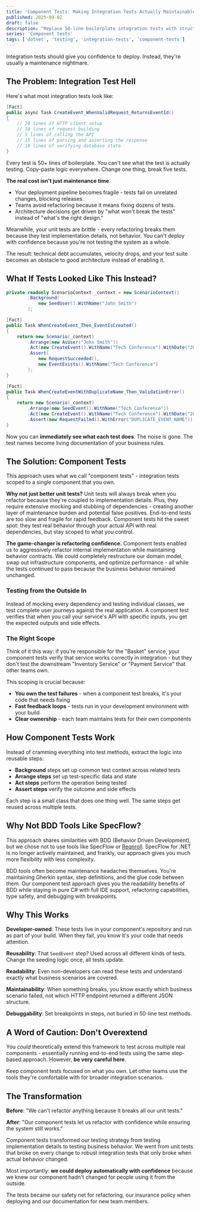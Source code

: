 ```yaml
---
title: 'Component Tests: Making Integration Tests Actually Maintainable'
published: 2025-09-02
draft: false
description: "Replace 50-line boilerplate integration tests with structured, readable component tests. Test business behavior instead of implementation details using a step-based approach that doesn't break when you refactor."
series: 'Component tests'
tags: ['dotnet', 'testing', 'integration-tests', 'component-tests']
---
```

Integration tests should give you confidence to deploy. Instead, they're usually a maintenance nightmare.

## The Problem: Integration Test Hell

Here's what most integration tests look like:

```csharp
[Fact]
public async Task CreateEvent_WhenValidRequest_ReturnsEventId()
{
    // 20 lines of HTTP client setup
    // 10 lines of request building  
    // 5 lines of calling the API
    // 15 lines of parsing and asserting the response
    // 10 lines of verifying database state
}
```

Every test is 50+ lines of boilerplate. You can't see what the test is actually testing. Copy-paste logic everywhere. Change one thing, break five tests.

**The real cost isn't just maintenance time**. 
- Your deployment pipeline becomes fragile - tests fail on unrelated changes, blocking releases. 
- Teams avoid refactoring because it means fixing dozens of tests. 
- Architecture decisions get driven by "what won't break the tests" instead of "what's the right design."

Meanwhile, your unit tests are brittle - every refactoring breaks them because they test implementation details, not behavior. You can't deploy with confidence because you're not testing the system as a whole.

The result: technical debt accumulates, velocity drops, and your test suite becomes an obstacle to good architecture instead of enabling it.

## What If Tests Looked Like This Instead?

```csharp
private readonly ScenarioContext _context = new ScenarioContext()
        .Background(
            new SeedUser().WithName("John Smith")
        );

[Fact]
public Task WhenCreateEvent_Then_EventIsCreated()
{
    return new Scenario(_context)
        .Arrange(new AsUser("John Smith"))
        .Act(new CreateEvent().WithName("Tech Conference").WithDate("2025-10-15"))
        .Assert(
            new RequestSucceeded(),
            new EventExists().WithName("Tech Conference")
        );
}

[Fact]
public Task WhenCreateEventWithDuplicateName_Then_ValidationError()
{
    return new Scenario(_context)
        .Arrange(new SeedEvent().WithName("Tech Conference"))
        .Act(new CreateEvent().WithName("Tech Conference").WithDate("2025-11-20"))
        .Assert(new RequestFailed().WithError("DUPLICATE_EVENT_NAME"));
}
```

Now you can **immediately see what each test does**. The noise is gone. The test names become living documentation of your business rules.

## The Solution: Component Tests

This approach uses what we call "component tests" - integration tests scoped to a single component that you own.

**Why not just better unit tests?** Unit tests will always break when you refactor because they're coupled to implementation details. Plus, they require extensive mocking and stubbing of dependencies - creating another layer of maintenance burden and potential false positives. End-to-end tests are too slow and fragile for rapid feedback. Component tests hit the sweet spot: they test real behavior through your actual API with real dependencies, but stay scoped to what you control.

**The game-changer is refactoring confidence.** Component tests enabled us to aggressively refactor internal implementation while maintaining behavior contracts. We could completely restructure our domain model, swap out infrastructure components, and optimize performance - all while the tests continued to pass because the business behavior remained unchanged.

### Testing from the Outside In

Instead of mocking every dependency and testing individual classes, we test complete user journeys against the real application. A component test verifies that when you call your service's API with specific inputs, you get the expected outputs and side effects.

### The Right Scope

Think of it this way: if you're responsible for the "Basket" service, your component tests verify that service works correctly in integration - but they don't test the downstream "Inventory Service" or "Payment Service" that other teams own.

This scoping is crucial because:
- **You own the test failures** - when a component test breaks, it's your code that needs fixing
- **Fast feedback loops** - tests run in your development environment with your build
- **Clear ownership** - each team maintains tests for their own components

## How Component Tests Work

Instead of cramming everything into test methods, extract the logic into reusable steps:

- **Background** steps set up common test context across related tests
- **Arrange steps** set up test-specific data and state
- **Act steps** perform the operation being tested  
- **Assert steps** verify the outcome and side effects

Each step is a small class that does one thing well. The same steps get reused across multiple tests.

## Why Not BDD Tools Like SpecFlow?

This approach shares similarities with BDD (Behavior Driven Development), but we chose not to use tools like SpecFlow or [Reqnroll](https://reqnroll.net/). SpecFlow for .NET is no longer actively maintained, and frankly, our approach gives you much more flexibility with less complexity.

BDD tools often become maintenance headaches themselves. You're maintaining Gherkin syntax, step definitions, and the glue code between them. Our component test approach gives you the readability benefits of BDD while staying in pure C# with full IDE support, refactoring capabilities, type safety, and debugging with breakpoints.

## Why This Works

**Developer-owned**: These tests live in your component's repository and run as part of your build. When they fail, you know it's your code that needs attention.

**Reusability**: That `SeedEvent` step? Used across all different kinds of tests. Change the seeding logic once, all tests update.

**Readability**: Even non-developers can read these tests and understand exactly what business scenarios are covered.

**Maintainability**: When something breaks, you know exactly which business scenario failed, not which HTTP endpoint returned a different JSON structure.

**Debuggability**: Set breakpoints in steps, not buried in 50-line test methods.

## A Word of Caution: Don't Overextend

You *could* theoretically extend this framework to test across multiple real components - essentially running end-to-end tests using the same step-based approach. However, **be very careful here**.

Keep component tests focused on what you own. Let other teams use the tools they're comfortable with for broader integration scenarios.

## The Transformation

**Before**: "We can't refactor anything because it breaks all our unit tests."

**After**: "Our component tests let us refactor with confidence while ensuring the system still works."

Component tests transformed our testing strategy from testing implementation details to testing business behavior. We went from unit tests that broke on every change to robust integration tests that only broke when actual behavior changed.

Most importantly: **we could deploy automatically with confidence** because we knew our component hadn't changed for people using it from the outside.

The tests became our safety net for refactoring, our insurance policy when deploying and our documentation for new team members.
